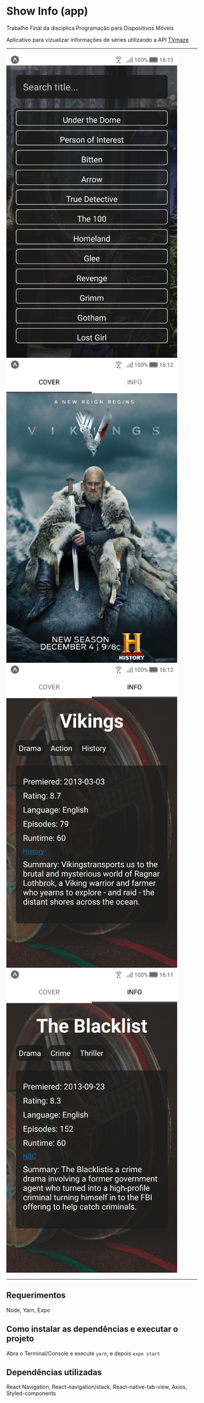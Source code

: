 # Show Info (app)

Trabalho Final da disciplica Programação para Dispositivos Móveis

Aplicativo para vizualizar informações de séries utilizando a API [TVmaze](https://www.tvmaze.com/api)

---

<img src="screenshots/main.jpg" width="450"/> <img src="screenshots/cover.jpg" width="450"/>
<img src="screenshots/info.jpg" width="450"/> <img src="screenshots/info2.jpg" width="450"/>

---

## Requerimentos

Node, Yarn, Expo

## Como instalar as dependências e executar o projeto

Abra o Terminal/Console e execute `yarn`, e depois `expo start`

## Dependências utilizadas

React Navigation, React-navigation/stack, React-native-tab-view, Axios, Styled-components
